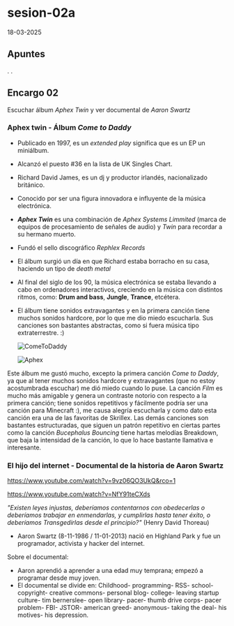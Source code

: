# sesion-02a

18-03-2025

## Apuntes
.
.

## Encargo 02

Escuchar álbum _Aphex Twin_ y ver documental de _Aaron Swartz_

### Aphex twin - Álbum _Come to Daddy_
* Publicado en 1997, es un _extended play_ significa que es un EP un miniálbum.
* Alcanzó el puesto #36 en la lista de UK Singles Chart.
* Richard David James, es un dj y productor irlandés, nacionalizado británico.
* Conocido por ser una figura innovadora e influyente de la música electrónica.
* ***Aphex Twin*** es una combinación de _Aphex Systems Limmited_ (marca de equipos de procesamiento de señales de audio) y _Twin_ para recordar a su hermano muerto.
* Fundó el sello discográfico _Rephlex Records_
* El álbum surgió un día en que Richard estaba borracho en su casa, haciendo un tipo de _death metal_
* Al final del siglo de los 90, la música electrónica se estaba llevando a cabo en ordenadores interactivos, creciendo en la música con distintos ritmos, como: **Drum and bass**, **Jungle**, **Trance**, etcétera.
* El álbum tiene sonidos extravagantes y en la primera canción tiene muchos sonidos hardcore, por lo que me dio miedo escucharla. Sus canciones son bastantes abstractas, como si fuera música tipo extraterrestre. :)
  
  ![ComeToDaddy](https://github.com/user-attachments/assets/90f8e13f-cd89-42b6-9e15-6aa44d552783)


  ![Aphex](https://github.com/user-attachments/assets/37856fa3-eeee-4a21-b18f-16422f60ee75)

Este álbum me gustó mucho, excepto la primera canción _Come to Daddy_, ya que al tener muchos sonidos hardcore y extravagantes (que no estoy acostumbrada escuchar) me dió miedo cuando lo puse. La canción _Film_ es mucho más amigable y genera un contraste notorio con respecto a la primera canción; tiene sonidos repetitivos y fácilmente podría ser una canción para Minecraft :), me causa alegría escucharla y como dato esta canción era una de las favoritas de Skrillex. Las demás canciones son bastantes estructuradas, que siguen un patrón repetitivo en ciertas partes como la canción _Bucephalus Bouncing_ tiene hartas melodías Breakdown, que baja la intensidad de la canción, lo que lo hace bastante llamativa e interesante. 


### El hijo del internet - Documental de la historia de Aaron Swartz 

<https://www.youtube.com/watch?v=9vz06QO3UkQ&rco=1>

<https://www.youtube.com/watch?v=NfY91teCXds>

_"Existen leyes injustas, deberíamos contentarnos con obedecerlas o deberíamos trabajar en enmendarlas, y cumplirlas hasta tener éxito, o deberíamos Transgedirlas desde el principio?"_ (Henry David Thoreau)

* Aaron Swartz (8-11-1986 / 11-01-2013) nació en Highland Park y fue un programador, activista y hacker del internet.

Sobre el documental: 

* Aaron aprendió a aprender a una edad muy temprana; empezó a programar desde muy joven.
* El documental se divide en: Childhood- programming- RSS- school- copyright- creative commons- personal blog- college- leaving startup culture- tim bernerslee- open library- pacer- thumb drive corps- pacer problem- FBI- JSTOR- american greed- anonymous- taking the deal- his motives- his depression.

  
